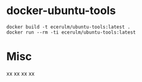 # docker-ubuntu-tools

    docker build -t ecerulm/ubuntu-tools:latest .
    docker run --rm -ti ecerulm/ubuntu-tools:latest

# Misc
xx
xx
xx
xx
